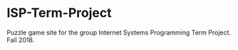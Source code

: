 # ISP-Term-Project
Puzzle game site for the group Internet Systems Programming Term Project. Fall 2018.
